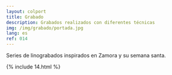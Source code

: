 ```yaml
---
layout: colport
title: Grabado
description: Grabados realizados con diferentes técnicas 
img: /img/grabado/portada.jpg
lang: es
ref: 014
---
```


Series de linograbados inspirados en Zamora y su semana santa.


{% include 14.html %}